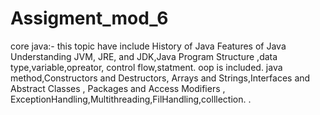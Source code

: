 # Assigment_mod_6
core java:- this topic have include History of Java  Features of Java   Understanding JVM, JRE, and JDK,Java Program Structure ,data type,variable,opreator, control flow,statment.
oop is included. java method,Constructors and Destructors, Arrays and Strings,Interfaces and Abstract Classes , Packages and Access Modifiers , ExceptionHandling,Multithreading,FilHandling,colllection. .
